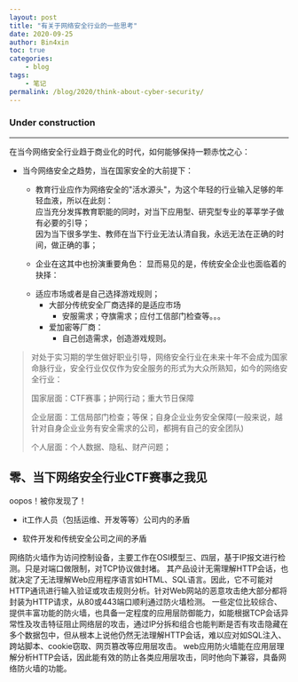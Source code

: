 ```yaml
---
layout: post
title: "有关于网络安全行业的一些思考"
date: 2020-09-25
author: Bin4xin
toc: true
categories:
    - blog
tags:
    - 笔记
permalink: /blog/2020/think-about-cyber-security/
---
```



### Under construction

---

<div class="d-none d-sm-block position-absolute col-5 col-md-4 col-lg-3 bottom-0 right-0 mr-lg-5 mb-md-n4">

<!-- this is a gap between text and pics:) -->
</div>

<div class="d-none d-sm-block position-absolute col-5 col-md-4 col-lg-3 bottom-0 right-0 mr-lg-5 mb-md-n4">

<!-- this is a gap between text and pics:) -->
</div>
<div class="d-none d-sm-block position-absolute col-5 col-md-4 col-lg-3 bottom-0 right-0 mr-lg-5 mb-md-n4">

<!-- this is a gap between text and pics:) -->
</div>


[comment]: <> (<div class="d-none d-sm-block position-absolute col-5 col-md-4 col-lg-3 bottom-0 right-0 mr-lg-5 mb-md-n4">)

[comment]: <> (<div class="width-full" >)

[comment]: <> (<svg viewBox="0 0 300 305" class="width-fit">)

[comment]: <> (<defs>)

[comment]: <> (<mask id="https___github_githubassets_com_images_modules_site_home_astro-mona-alpha_jpg">)

[comment]: <> (<image width="300" height="305" href="/assets/img/post-bg/astro-mona-alpha.jpg"></image>)

[comment]: <> (</mask>)

[comment]: <> (</defs>)

[comment]: <> (<image mask="url&#40;#https___github_githubassets_com_images_modules_site_home_astro-mona-alpha_jpg&#41;" width="300" height="305" href="/assets/img/post-bg/astro-mona.jpg"></image>)

[comment]: <> (</svg>)

[comment]: <> (</div>)

[comment]: <> (</div>)

    
在当今网络安全行业趋于商业化的时代，如何能够保持一颗赤忱之心：

- 当今网络安全之趋势，当在国家安全的大前提下：
    * 教育行业应作为网络安全的"活水源头"，为这个年轻的行业输入足够的年轻血液，所以在此刻：<br>
    应当充分发挥教育职能的同时，对当下应用型、研究型专业的莘莘学子做有必要的引导；<br>
    因为当下很多学生、教师在当下行业无法认清自我，永远无法在正确的时间，做正确的事；

    * 企业在这其中也扮演重要角色：
显而易见的是，传统安全企业也面临着的抉择：
    - 适应市场或者是自己选择游戏规则；
        * 大部分传统安全厂商选择的是适应市场
            - 安服需求；夺旗需求；应付工信部门检查等。。。
        * 爱加密等厂商：
            - 自己创造需求，创造游戏规则。
 
> 对处于实习期的学生做好职业引导，网络安全行业在未来十年不会成为国家命脉行业，安全行业仅仅作为安全服务的形式为大众所熟知，如今的网络安全行业：
>  
> 国家层面：CTF赛事；护网行动；重大节日保障
>
> 企业层面：工信局部门检查；等保；自身企业业务安全保障(一般来说，越针对自身企业业务有安全需求的公司，都拥有自己的安全团队)
>
> 个人层面：个人数据、隐私、财产问题；



## 零、当下网络安全行业CTF赛事之我见

oopos！被你发现了！
* it工作人员（包括运维、开发等等）公司内的矛盾

* 软件开发和传统安全公司之间的矛盾

网络防火墙作为访问控制设备，主要工作在OSI模型三、四层，基于IP报文进行检测。只是对端口做限制，对TCP协议做封堵。
其产品设计无需理解HTTP会话，也就决定了无法理解Web应用程序语言如HTML、SQL语言。因此，它不可能对HTTP通讯进行输入验证或攻击规则分析。针对Web网站的恶意攻击绝大部分都将封装为HTTP请求，从80或443端口顺利通过防火墙检测。 
一些定位比较综合、提供丰富功能的防火墙，也具备一定程度的应用层防御能力，如能根据TCP会话异常性及攻击特征阻止网络层的攻击，通过IP分拆和组合也能判断是否有攻击隐藏在多个数据包中，但从根本上说他仍然无法理解HTTP会话，难以应对如SQL注入、跨站脚本、cookie窃取、网页篡改等应用层攻击。 
web应用防火墙能在应用层理解分析HTTP会话，因此能有效的防止各类应用层攻击，同时他向下兼容，具备网络防火墙的功能。 


<script>
var consoleConfig = {
welcome: '\n哈？(づ｡◕‿‿◕｡)づ！你在偷看什么。本文还在"思考"中...\n',
theme: '\n1、it工作人员（包括运维、开发等等）公司内的矛盾\n2、软件开发和传统安全公司之间的矛盾  \n\n源码:https://github.com/Bin4xin/bin4xin.github.io \n\n如果喜欢可以 %c star%c  %c支持一下%c  ❤️~\n',

};

var consoleInfo = (function(consoleConfig) {
console.log('%c' + consoleConfig.welcome, 'color: #6190e8');
console.log('%c' + consoleConfig.theme, 'color: #6190e8;','padding: 0 5px;color: #fff;background: #6190e8;','color: #6190e8;','padding: 0 5px;color: #fff;background: #6190e8;','color: #6190e8;');
console.log('%c' + consoleConfig.qrcode, 'color: #6190e8');
console.log('%c' + consoleConfig.search, 'color: #6190e8');

}(consoleConfig));</script>
